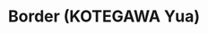 --- 
title: "Border (KOTEGAWA Yua)"
publishdate: "2019-8-5T16:48:46+02:00"
src: "https://365manga.net/manga/border-kotegawa-yua"
image: "https://data.365manga.net/images/thumbnails/6691-border-kotegawa-yua.jpg"
description: "From Fallen Syndicate: On her first day as a police academy trainee, Haruna is assigned to keep an eye on Ishikawa Ango, a driven and resourceful detective who has recently survived a gunshot wound to the head. What Haruna doesn't know is that the incident has given Ishikawa the ability to see and communicate with spirits of the victims, making him even more determined to use his special ability to…"
---
